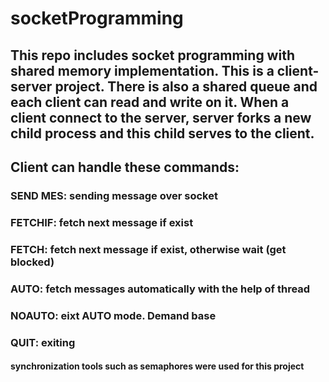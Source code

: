 # socketProgramming
## This repo includes socket programming with shared memory implementation. This is a client-server project. There is also a shared queue and each client can read and write on it. When a client connect to the server, server forks a new child process and this child serves to the client.
## Client can handle these commands:
### SEND MES: sending message over socket
### FETCHIF: fetch next message if exist
### FETCH: fetch next message if exist, otherwise wait (get blocked)
### AUTO: fetch messages automatically with the help of thread
### NOAUTO: eixt AUTO mode. Demand base
### QUIT: exiting

#### synchronization tools such as semaphores were used for this project
